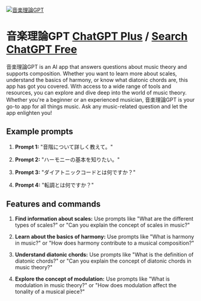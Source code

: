 
[![音楽理論GPT](https://files.oaiusercontent.com/file-GBUyn5NeQnCHwiw5OLJyET2r?se=2123-10-17T11%3A28%3A50Z&sp=r&sv=2021-08-06&sr=b&rscc=max-age%3D31536000%2C%20immutable&rscd=attachment%3B%20filename%3Dd7e2dd57-d8a4-4c10-9daf-6ed20760497f.png&sig=kxX5LqkjzaJr9Kl0epxnj5eJsxN/3xOGVZD/2bga5Hg%3D)](https://chat.openai.com/g/g-7sxHsYA1c-yin-le-li-lun-gpt)

# 音楽理論GPT [ChatGPT Plus](https://chat.openai.com/g/g-7sxHsYA1c-yin-le-li-lun-gpt) / [Search ChatGPT Free](https://gptcall.net/index.html#/?search=%E9%9F%B3%E6%A5%BD%E7%90%86%E8%AB%96GPT)

音楽理論GPT is an AI app that answers questions about music theory and supports composition. Whether you want to learn more about scales, understand the basics of harmony, or know what diatonic chords are, this app has got you covered. With access to a wide range of tools and resources, you can explore and dive deep into the world of music theory. Whether you're a beginner or an experienced musician, 音楽理論GPT is your go-to app for all things music. Ask any music-related question and let the app enlighten you!

## Example prompts

1. **Prompt 1:** "音階について詳しく教えて。"

2. **Prompt 2:** "ハーモニーの基本を知りたい。"

3. **Prompt 3:** "ダイアトニックコードとは何ですか？"

4. **Prompt 4:** "転調とは何ですか？"


## Features and commands

1. **Find information about scales:** Use prompts like "What are the different types of scales?" or "Can you explain the concept of scales in music?"

2. **Learn about the basics of harmony:** Use prompts like "What is harmony in music?" or "How does harmony contribute to a musical composition?"

3. **Understand diatonic chords:** Use prompts like "What is the definition of diatonic chords?" or "Can you explain the concept of diatonic chords in music theory?"

4. **Explore the concept of modulation:** Use prompts like "What is modulation in music theory?" or "How does modulation affect the tonality of a musical piece?"



